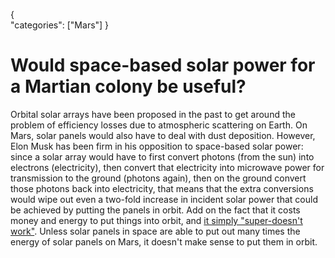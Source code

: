 {    
    "categories": ["Mars"]
}

# Would space-based solar power for a Martian colony be useful?

Orbital solar arrays have been proposed in the past to get around the problem of efficiency losses due to atmospheric scattering on Earth. On Mars, solar panels would also have to deal with dust deposition. However, Elon Musk has been firm in his opposition to space-based solar power: since a solar array would have to first convert photons (from the sun) into electrons (electricity), then convert that electricity into microwave power for transmission to the ground (photons again), then on the ground convert those photons back into electricity, that means that the extra conversions would wipe out even a two-fold increase in incident solar power that could be achieved by putting the panels in orbit. Add on the fact that it costs money and energy to put things into orbit, and [it simply "super-doesn't work"](https://www.youtube.com/watch?v=gVgM2BlMczY#t=41m55s). Unless solar panels in space are able to put out many times the energy of solar panels on Mars, it doesn't make sense to put them in orbit.
